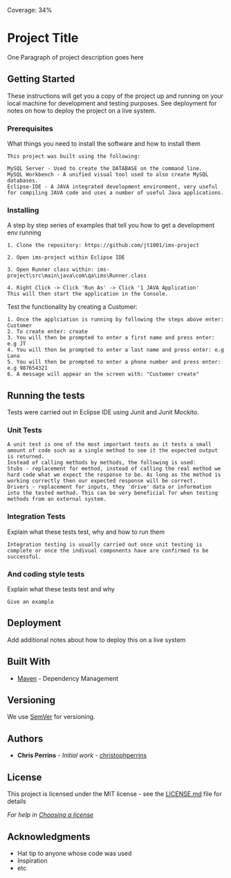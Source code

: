 Coverage: 34%
# Project Title

One Paragraph of project description goes here

## Getting Started

These instructions will get you a copy of the project up and running on your local machine for development and testing purposes. See deployment for notes on how to deploy the project on a live system.

### Prerequisites

What things you need to install the software and how to install them

```
This project was built using the following:

MySQL Server - Used to create the DATABASE on the command line.
MySQL Workbench - A unified visual tool used to also create MySQL databases.
Eclipse-IDE - A JAVA integrated development environment, very useful for compiling JAVA code and uses a number of useful Java applications.
```

### Installing

A step by step series of examples that tell you how to get a development env running

```
1. Clone the repository: https://github.com/jt1001/ims-project

2. Open ims-project within Eclipse IDE

3. Open Runner class within: ims-project\src\main\java\com\qa\ims\Runner.class

4. Right Click -> Click 'Run As' -> Click '1 JAVA Application'
This will then start the application in the Console.

```

Test the functionality by creating a Customer:

```
1. Once the applciation is running by following the steps above enter: Customer
2. To create enter: create
3. You will then be prompted to enter a first name and press enter: e.g JT
4. You will then be prompted to enter a last name and press enter: e.g Lana
5. You will then be prompted to enter a phone number and press enter: e.g 987654321
6. A message will appear on the screen with: "Customer create"
```


## Running the tests

Tests were carried out in Eclipse IDE using Junit and Junit Mockito.

### Unit Tests 


```
A unit test is one of the most important tests as it tests a small amount of code such as a single method to see it the expected output is returned.
Instead of calling methods by methods, the following is used:
Stubs - replacement for method, instead of calling the real method we hard code what we expect the response to be. As long as the method is working correctly then our expected response will be correct.
Drivers - replacement for inputs, they 'drive' data or information into the tested method. This can be very beneficial for when testing methods from an external system.
```

### Integration Tests 
Explain what these tests test, why and how to run them

```
Integration testing is usually carried out once unit testing is complete or once the indivual components have are confirmed to be successful.
```

### And coding style tests

Explain what these tests test and why

```
Give an example
```

## Deployment

Add additional notes about how to deploy this on a live system

## Built With

* [Maven](https://maven.apache.org/) - Dependency Management

## Versioning

We use [SemVer](http://semver.org/) for versioning.

## Authors

* **Chris Perrins** - *Initial work* - [christophperrins](https://github.com/christophperrins)

## License

This project is licensed under the MIT license - see the [LICENSE.md](LICENSE.md) file for details 

*For help in [Choosing a license](https://choosealicense.com/)*

## Acknowledgments

* Hat tip to anyone whose code was used
* Inspiration
* etc
